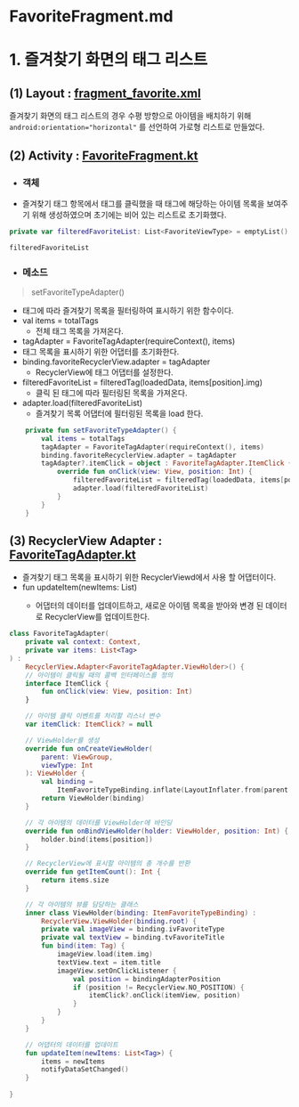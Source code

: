 # FavoriteFragment.md

# 1. 즐겨찾기 화면의 태그 리스트

## (1) Layout : [fragment_favorite.xml](https://github.com/nbCampGroup-2-24-01-15/ColorContacts/blob/dev/app/src/main/res/layout/activity_main.xml)

즐겨찾기 화면의 태그 리스트의 경우 수평 방향으로 아이템을 배치하기 위해 `android:orientation="horizontal"` 를 선언하여 가로형 리스트로 만들었다. 

## (2) Activity : [FavoriteFragment.kt](https://github.com/nbCampGroup-2-24-01-15/ColorContacts/blob/dev/app/src/main/java/com/example/colorcontacts/ui/main/MainActivity.kt)

- ### 객체
- 즐겨찾기 태그 항목에서 태그를 클릭했을 때 태그에 해당하는 아이템 목록을 보여주기 위해 생성하였으며 초기에는 비어 있는 리스트로 초기화했다. 
```kotlin
private var filteredFavoriteList: List<FavoriteViewType> = emptyList()

filteredFavoriteList
```

- ### 메소드
> setFavoriteTypeAdapter()
- 태그에 따라 즐겨찾기 목록을 필터링하여 표시하기 위한 함수이다. 
- val items = totalTags
  - 전체 태그 목록을 가져온다.
- tagAdapter = FavoriteTagAdapter(requireContext(), items)
 - 태그 목록을 표시하기 위한 어댑터를 초기화한다.
- binding.favoriteRecyclerView.adapter = tagAdapter
  - RecyclerView에 태그 어댑터를 설정한다.
- filteredFavoriteList = filteredTag(loadedData, items[position].img)
  - 클릭 된 태그에 따라 필터링된 목록을 가져온다.
- adapter.load(filteredFavoriteList)
  - 즐겨찾기 목록 어댑터에 필터링된 목록을 load 한다.
```kotlin
    private fun setFavoriteTypeAdapter() {
        val items = totalTags
        tagAdapter = FavoriteTagAdapter(requireContext(), items)
        binding.favoriteRecyclerView.adapter = tagAdapter
        tagAdapter?.itemClick = object : FavoriteTagAdapter.ItemClick {
            override fun onClick(view: View, position: Int) {
                filteredFavoriteList = filteredTag(loadedData, items[position].img)
                adapter.load(filteredFavoriteList)
            }
        }
    }
```

## (3) RecyclerView Adapter : [FavoriteTagAdapter.kt](https://github.com/nbCampGroup-2-24-01-15/ColorContacts/blob/dev/app/src/main/java/com/example/colorcontacts/ui/favorite/adapter/FavoriteTagAdapter.kt)
- 즐겨찾기 태그 목록을 표시하기 위한 RecyclerViewd에서 사용 할 어댑터이다. 
- fun updateItem(newItems: List<Tag>) 
  - 어댑터의 데이터를 업데이트하고, 새로운 아이템 목록을 받아와 변경 된 데이터로 RecyclerView를 업데이트한다.

```kotlin
class FavoriteTagAdapter(
    private val context: Context,
    private var items: List<Tag>
) :
    RecyclerView.Adapter<FavoriteTagAdapter.ViewHolder>() {
    // 아이템이 클릭될 때의 콜백 인터페이스를 정의
    interface ItemClick {
        fun onClick(view: View, position: Int)
    }

    // 아이템 클릭 이벤트를 처리할 리스너 변수
    var itemClick: ItemClick? = null

    // ViewHolder를 생성
    override fun onCreateViewHolder(
        parent: ViewGroup,
        viewType: Int
    ): ViewHolder {
        val binding =
            ItemFavoriteTypeBinding.inflate(LayoutInflater.from(parent.context), parent, false)
        return ViewHolder(binding)
    }

    // 각 아이템의 데이터를 ViewHolder에 바인딩
    override fun onBindViewHolder(holder: ViewHolder, position: Int) {
        holder.bind(items[position])
    }

    // RecyclerView에 표시할 아이템의 총 개수를 반환
    override fun getItemCount(): Int {
        return items.size
    }

    // 각 아이템의 뷰를 담당하는 클래스
    inner class ViewHolder(binding: ItemFavoriteTypeBinding) :
        RecyclerView.ViewHolder(binding.root) {
        private val imageView = binding.ivFavoriteType
        private val textView = binding.tvFavoriteTitle
        fun bind(item: Tag) {
            imageView.load(item.img)
            textView.text = item.title
            imageView.setOnClickListener {
                val position = bindingAdapterPosition
                if (position != RecyclerView.NO_POSITION) {
                    itemClick?.onClick(itemView, position)
                }
            }
        }
    }

    // 어댑터의 데이터를 업데이트 
    fun updateItem(newItems: List<Tag>) {
        items = newItems
        notifyDataSetChanged()
    }
    
}
```
